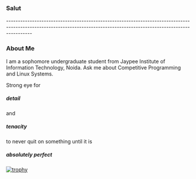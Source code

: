 <h3>Salut</h3>
-----------------------------------------------------------------------------------------------------------------------------------------------------------------------

<h3> About Me </h3>
I am a sophomore undergraduate student from Jaypee Institute of Information Technology, Noida.
Ask me about Competitive Programming and Linux Systems.

Strong eye for <h5>detail</h5> and <h5>tenacity</h5> to never quit on something until it is <h5>absolutely perfect</h5>

[![trophy](https://github-profile-trophy.vercel.app/?username=bhavyawig)](https://github.com/ryo-ma/github-profile-trophy)

